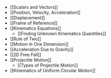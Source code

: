 - [[Scalars and Vectors]]
- [[Position, Velocity, Acceleration]]
- [[Displacement]]
- [[Frame of Reference]]
- [[Kinematics Equations]]
	- [[Finding Unknown Kinematics Quantities]]
- [[Rule of Two]]
- [[Motion in One Dimension]]
- [[Acceleration Due to Gravity]]
- [[2D Free Fall]]
- [[Projectile Motion]]
	- [[Types of Projectile Motion]]
- [[Kinematics of Uniform Circular Motion]]
